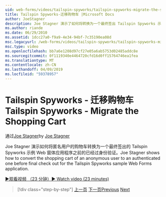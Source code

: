 ```yaml
---
uid: web-forms/videos/tailspin-spyworks/tailspin-spyworks-migrate-the-shopping-cart
title: Tailspin Spyworks-迁移购物车 |Microsoft Docs
author: JoeStagner
description: Joe Stagner 演示了如何将转换为一个最终签出 Tailspin Spyworks 示例 Web F.之前的已经过身份验证的匿名用户的购物车...
ms.author: riande
ms.date: 06/29/2010
ms.assetid: 1dcc27a0-f9a9-4e34-94bf-7c35190ea08d
msc.legacyurl: /web-forms/videos/tailspin-spyworks/tailspin-spyworks-migrate-the-shopping-cart
msc.type: video
ms.openlocfilehash: bb7a6e1208d97cf27e05a6ab5753d02485addc8e
ms.sourcegitcommit: 0f1119340e4464720cfd16d0ff15764746ea1fea
ms.translationtype: MT
ms.contentlocale: zh-CN
ms.lasthandoff: 04/09/2019
ms.locfileid: "59378957"
---
```

# <a name="tailspin-spyworks---migrate-the-shopping-cart"></a><span data-ttu-id="991dc-103">Tailspin Spyworks - 迁移购物车</span><span class="sxs-lookup"><span data-stu-id="991dc-103">Tailspin Spyworks - Migrate the Shopping Cart</span></span>

<span data-ttu-id="991dc-104">通过[Joe Stagner](https://github.com/JoeStagner)</span><span class="sxs-lookup"><span data-stu-id="991dc-104">by [Joe Stagner](https://github.com/JoeStagner)</span></span>

<span data-ttu-id="991dc-105">Joe Stagner 演示如何将匿名用户的购物车转换为一个最终签出的 Tailspin Spyworks 示例 Web 窗体应用程序之前的已经过身份验证。</span><span class="sxs-lookup"><span data-stu-id="991dc-105">Joe Stagner shows how to convert the shopping cart of an anonymous user to an authenticated one before final check out for the Tailspin Spyworks sample Web Forms application.</span></span>

[<span data-ttu-id="991dc-106">&#9654;观看视频 （23 分钟）</span><span class="sxs-lookup"><span data-stu-id="991dc-106">&#9654; Watch video (23 minutes)</span></span>](https://channel9.msdn.com/Blogs/ASP-NET-Site-Videos/tailspin-spyworks-migrate-the-shopping-cart)

> [!div class="step-by-step"]
> <span data-ttu-id="991dc-107">[上一页](tailspin-spyworks-update-the-shopping-cart.md)
> [下一页](tailspin-spyworks-final-check-out.md)</span><span class="sxs-lookup"><span data-stu-id="991dc-107">[Previous](tailspin-spyworks-update-the-shopping-cart.md)
[Next](tailspin-spyworks-final-check-out.md)</span></span>
